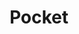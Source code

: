 ---
blog: http://getpocket.com/blog/
facebook: https://facebook.com/pocket
github: pocket
logohandle: getpocket
sort: pocket
title: Pocket
twitter: pocket
website: https://getpocket.com/
wikipedia: https://en.wikipedia.org/wiki/blah
---